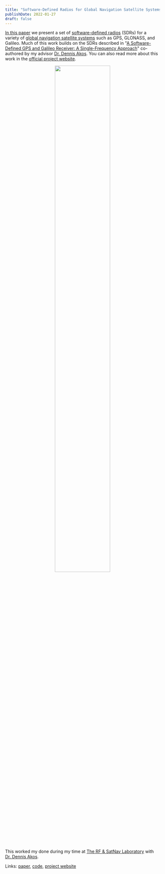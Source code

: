 ```yaml
---
title: "Software-Defined Radios for Global Navigation Satellite Systems"
publishDate: 2022-01-27
draft: false
---
```


[In this paper](https://scholar.google.com/citations?view_op=view_citation&hl=en&user=q0dyHx4AAAAJ&citation_for_view=q0dyHx4AAAAJ:u5HHmVD_uO8C) we present a set of [software-defined radios](https://en.wikipedia.org/wiki/Software-defined_radio) (SDRs) for a variety of [global navigation satellite systems](https://en.wikipedia.org/wiki/Satellite_navigation) such as GPS, GLONASS, and Galileo.
Much of this work builds on the SDRs described in "[A Software-Defined GPS and Galileo Receiver: A Single-Frequency Approach](https://www.ocf.berkeley.edu/~marsy/resources/gnss/A%20Software-Defined%20GPS%20and%20Galileo%20Receiver.pdf)" co-authored by my advisor [Dr. Dennis Akos](https://www.colorado.edu/aerospace/dennis-akos).
You can also read more about this work in the [official project website](https://www.colorado.edu/lab/rf-satnav/resources).

<figure style="text-align: center;">
  <img src="media/sdr.jpg" alt="" style="width:65%">
</figure>

This worked my done during my time at [The RF & SatNav Laboratory](https://www.colorado.edu/lab/rf-satnav/) with [Dr. Dennis Akos](https://www.colorado.edu/aerospace/dennis-akos).

Links: [paper](https://scholar.google.com/citations?view_op=view_citation&hl=en&user=q0dyHx4AAAAJ&citation_for_view=q0dyHx4AAAAJ:u5HHmVD_uO8C), [code](https://github.com/gnsscusdr/CU-SDR-Collection), [project website](https://www.colorado.edu/lab/rf-satnav/resources)